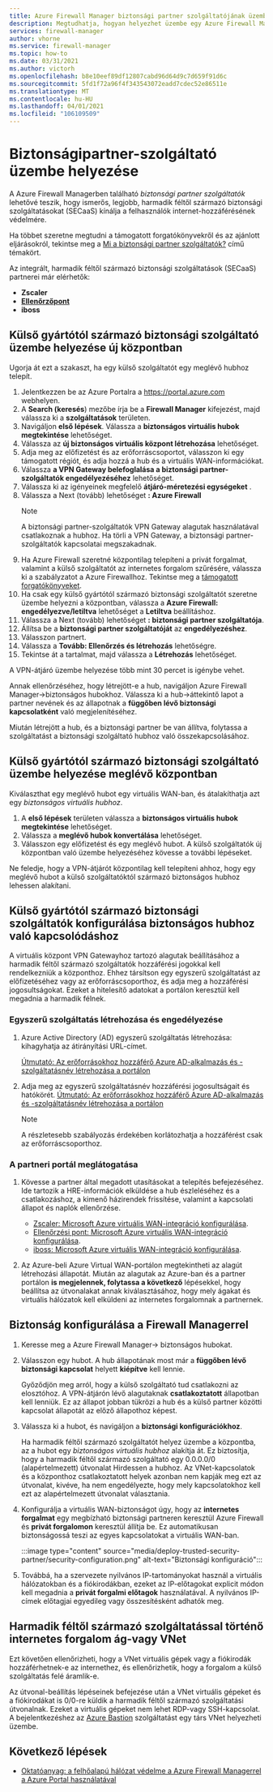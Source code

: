 ```yaml
---
title: Azure Firewall Manager biztonsági partner szolgáltatójának üzembe helyezése
description: Megtudhatja, hogyan helyezhet üzembe egy Azure Firewall Manager biztonsági partner-szolgáltatót a Azure Portal használatával.
services: firewall-manager
author: vhorne
ms.service: firewall-manager
ms.topic: how-to
ms.date: 03/31/2021
ms.author: victorh
ms.openlocfilehash: b8e10eef89df12807cabd96d64d9c7d659f91d6c
ms.sourcegitcommit: 5fd1f72a96f4f343543072eadd7cdec52e86511e
ms.translationtype: MT
ms.contentlocale: hu-HU
ms.lasthandoff: 04/01/2021
ms.locfileid: "106109509"
---
```

# <a name="deploy-a-security-partner-provider"></a>Biztonságipartner-szolgáltató üzembe helyezése

A Azure Firewall Managerben található *biztonsági partner szolgáltatók* lehetővé teszik, hogy ismerős, legjobb, harmadik féltől származó biztonsági szolgáltatásokat (SECaaS) kínálja a felhasználók internet-hozzáférésének védelmére.

Ha többet szeretne megtudni a támogatott forgatókönyvekről és az ajánlott eljárásokról, tekintse meg a [Mi a biztonsági partner szolgáltatók?](trusted-security-partners.md) című témakört.


Az integrált, harmadik féltől származó biztonsági szolgáltatások (SECaaS) partnerei már elérhetők: 

- **Zscaler**
- **[Ellenőrzőpont](check-point-overview.md)**
- **iboss**

## <a name="deploy-a-third-party-security-provider-in-a-new-hub"></a>Külső gyártótól származó biztonsági szolgáltató üzembe helyezése új központban

Ugorja át ezt a szakaszt, ha egy külső szolgáltatót egy meglévő hubhoz telepít.

1. Jelentkezzen be az Azure Portalra a https://portal.azure.com webhelyen.
2. A **Search (keresés**) mezőbe írja be a **Firewall Manager** kifejezést, majd válassza ki a **szolgáltatások** területen.
3. Navigáljon **első lépések**. Válassza a **biztonságos virtuális hubok megtekintése** lehetőséget.
4. Válassza az **új biztonságos virtuális központ létrehozása** lehetőséget.
5. Adja meg az előfizetést és az erőforráscsoportot, válasszon ki egy támogatott régiót, és adja hozzá a hub és a virtuális WAN-információkat. 
6. Válassza **a VPN Gateway belefoglalása a biztonsági partner-szolgáltatók engedélyezéséhez** lehetőséget.
7. Válassza ki az igényeinek megfelelő **átjáró-méretezési egységeket** .
8. Válassza a Next (tovább) lehetőséget **: Azure Firewall**
   > [!NOTE]
   > A biztonsági partner-szolgáltatók VPN Gateway alagutak használatával csatlakoznak a hubhoz. Ha törli a VPN Gateway, a biztonsági partner-szolgáltatók kapcsolatai megszakadnak.
9. Ha Azure Firewall szeretné központilag telepíteni a privát forgalmat, valamint a külső szolgáltatót az internetes forgalom szűrésére, válassza ki a szabályzatot a Azure Firewallhoz. Tekintse meg a [támogatott forgatókönyveket](trusted-security-partners.md#key-scenarios).
10. Ha csak egy külső gyártótól származó biztonsági szolgáltatót szeretne üzembe helyezni a központban, válassza a **Azure Firewall: engedélyezve/letiltva** lehetőséget a **Letiltva** beállításhoz. 
11. Válassza a Next (tovább) lehetőséget  **: biztonsági partner szolgáltatója**.
12. Állítsa be a **biztonsági partner szolgáltatóját** az **engedélyezéshez**. 
13. Válasszon partnert. 
14. Válassza a **Tovább: Ellenőrzés és létrehozás** lehetőségre. 
15. Tekintse át a tartalmat, majd válassza a **Létrehozás** lehetőséget.

A VPN-átjáró üzembe helyezése több mint 30 percet is igénybe vehet.

Annak ellenőrzéséhez, hogy létrejött-e a hub, navigáljon Azure Firewall Manager->biztonságos hubokhoz. Válassza ki a hub->áttekintő lapot a partner nevének és az állapotnak a **függőben lévő biztonsági kapcsolatként** való megjelenítéséhez.

Miután létrejött a hub, és a biztonsági partner be van állítva, folytassa a szolgáltatást a biztonsági szolgáltató hubhoz való összekapcsolásához.

## <a name="deploy-a-third-party-security-provider-in-an-existing-hub"></a>Külső gyártótól származó biztonsági szolgáltató üzembe helyezése meglévő központban

Kiválaszthat egy meglévő hubot egy virtuális WAN-ban, és átalakíthatja azt egy *biztonságos virtuális hubhoz*.

1. A **első lépések** területen válassza a **biztonságos virtuális hubok megtekintése** lehetőséget.
2. Válassza a **meglévő hubok konvertálása** lehetőséget.
3. Válasszon egy előfizetést és egy meglévő hubot. A külső szolgáltatók új központban való üzembe helyezéséhez kövesse a további lépéseket.

Ne feledje, hogy a VPN-átjárót központilag kell telepíteni ahhoz, hogy egy meglévő hubot a külső szolgáltatóktól származó biztonságos hubhoz lehessen alakítani.

## <a name="configure-third-party-security-providers-to-connect-to-a-secured-hub"></a>Külső gyártótól származó biztonsági szolgáltatók konfigurálása biztonságos hubhoz való kapcsolódáshoz

A virtuális központ VPN Gatewayhoz tartozó alagutak beállításához a harmadik féltől származó szolgáltatók hozzáférési jogokkal kell rendelkezniük a központhoz. Ehhez társítson egy egyszerű szolgáltatást az előfizetéséhez vagy az erőforráscsoporthoz, és adja meg a hozzáférési jogosultságokat. Ezeket a hitelesítő adatokat a portálon keresztül kell megadnia a harmadik félnek.

### <a name="create-and-authorize-a-service-principal"></a>Egyszerű szolgáltatás létrehozása és engedélyezése

1. Azure Active Directory (AD) egyszerű szolgáltatás létrehozása: kihagyhatja az átirányítási URL-címet. 

   [Útmutató: Az erőforrásokhoz hozzáférő Azure AD-alkalmazás és -szolgáltatásnév létrehozása a portálon](../active-directory/develop/howto-create-service-principal-portal.md#register-an-application-with-azure-ad-and-create-a-service-principal)
2. Adja meg az egyszerű szolgáltatásnév hozzáférési jogosultságait és hatókörét.
   [Útmutató: Az erőforrásokhoz hozzáférő Azure AD-alkalmazás és -szolgáltatásnév létrehozása a portálon](../active-directory/develop/howto-create-service-principal-portal.md#register-an-application-with-azure-ad-and-create-a-service-principal)

   > [!NOTE]
   > A részletesebb szabályozás érdekében korlátozhatja a hozzáférést csak az erőforráscsoporthoz.

### <a name="visit-partner-portal"></a>A partneri portál meglátogatása

1. Kövesse a partner által megadott utasításokat a telepítés befejezéséhez. Ide tartozik a HRE-információk elküldése a hub észleléséhez és a csatlakozáshoz, a kimenő házirendek frissítése, valamint a kapcsolati állapot és naplók ellenőrzése.

   - [Zscaler: Microsoft Azure virtuális WAN-integráció konfigurálása](https://help.zscaler.com/zia/configuring-microsoft-azure-virtual-wan-integration).
   - [Ellenőrzési pont: Microsoft Azure virtuális WAN-integráció konfigurálása](https://sc1.checkpoint.com/documents/Infinity_Portal/WebAdminGuides/EN/CloudGuard-Connect-Azure-Virtual-WAN/Default.htm).
   - [iboss: Microsoft Azure virtuális WAN-integráció konfigurálása](https://www.iboss.com/blog/securing-microsoft-azure-with-iboss-saas-network-security). 
   
2. Az Azure-beli Azure Virtual WAN-portálon megtekintheti az alagút létrehozási állapotát. Miután az alagutak az Azure-ban és a partner portálon **is megjelennek, folytassa a következő** lépésekkel, hogy beállítsa az útvonalakat annak kiválasztásához, hogy mely ágakat és virtuális hálózatok kell elküldeni az internetes forgalomnak a partnernek.

## <a name="configure-security-with-firewall-manager"></a>Biztonság konfigurálása a Firewall Managerrel

1. Keresse meg a Azure Firewall Manager-> biztonságos hubokat. 
2. Válasszon egy hubot. A hub állapotának most már a **függőben lévő biztonsági kapcsolat** helyett **kiépítve** kell lennie.

   Győződjön meg arról, hogy a külső szolgáltató tud csatlakozni az elosztóhoz. A VPN-átjárón lévő alagutaknak **csatlakoztatott** állapotban kell lenniük. Ez az állapot jobban tükrözi a hub és a külső partner közötti kapcsolat állapotát az előző állapothoz képest.
3. Válassza ki a hubot, és navigáljon a **biztonsági konfigurációkhoz**.

   Ha harmadik féltől származó szolgáltatót helyez üzembe a központba, az a hubot egy *biztonságos virtuális hubhoz* alakítja át. Ez biztosítja, hogy a harmadik féltől származó szolgáltató egy 0.0.0.0/0 (alapértelmezett) útvonalat Hirdessen a hubhoz. Az VNet-kapcsolatok és a központhoz csatlakoztatott helyek azonban nem kapják meg ezt az útvonalat, kivéve, ha nem engedélyezte, hogy mely kapcsolatokhoz kell ezt az alapértelmezett útvonalat választania.
4. Konfigurálja a virtuális WAN-biztonságot úgy, hogy az **internetes forgalmat** egy megbízható biztonsági partneren keresztül Azure Firewall és **privát forgalomon** keresztül állítja be. Ez automatikusan biztonságossá teszi az egyes kapcsolatokat a virtuális WAN-ban.

   :::image type="content" source="media/deploy-trusted-security-partner/security-configuration.png" alt-text="Biztonsági konfiguráció":::
5. Továbbá, ha a szervezete nyilvános IP-tartományokat használ a virtuális hálózatokban és a fiókirodákban, ezeket az IP-előtagokat explicit módon kell megadnia a **privát forgalmi előtagok** használatával. A nyilvános IP-címek előtagjai egyedileg vagy összesítésként adhatók meg.

## <a name="branch-or-vnet-internet-traffic-via-third-party-service"></a>Harmadik féltől származó szolgáltatással történő internetes forgalom ág-vagy VNet

Ezt követően ellenőrizheti, hogy a VNet virtuális gépek vagy a fiókirodák hozzáférhetnek-e az internethez, és ellenőrizhetik, hogy a forgalom a külső szolgáltatás felé áramlik-e.

Az útvonal-beállítás lépéseinek befejezése után a VNet virtuális gépeket és a fiókirodákat is 0/0-re küldik a harmadik féltől származó szolgáltatási útvonalnak. Ezeket a virtuális gépeket nem lehet RDP-vagy SSH-kapcsolat. A bejelentkezéshez az [Azure Bastion](../bastion/bastion-overview.md) szolgáltatást egy társ VNet helyezheti üzembe.

## <a name="next-steps"></a>Következő lépések

- [Oktatóanyag: a felhőalapú hálózat védelme a Azure Firewall Managerrel a Azure Portal használatával](secure-cloud-network.md)